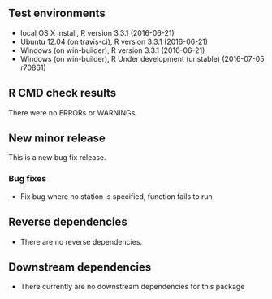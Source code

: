 ## Test environments
* local OS X install, R version 3.3.1 (2016-06-21)
* Ubuntu 12.04 (on travis-ci), R version 3.3.1 (2016-06-21)
* Windows (on win-builder), R version 3.3.1 (2016-06-21)
* Windows (on win-builder), R Under development (unstable) (2016-07-05 r70861)

## R CMD check results
There were no ERRORs or WARNINGs. 

## New minor release
This is a new bug fix release.

### Bug fixes
  * Fix bug where no station is specified, function fails to run
 

## Reverse dependencies
* There are no reverse dependencies.

## Downstream dependencies
* There currently are no downstream dependencies for this package
